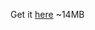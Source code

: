 Get it [here](https://data.osm-hr.org/zipp-2018/topografska-osnova/buildings/buildings-ot6-ostali_objekti.zip) ~14MB